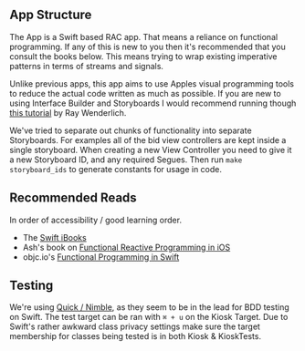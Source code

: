 ## App Structure

The App is a Swift based RAC app. That means a reliance on functional programming. If any of this is new to you then it's recommended that you consult the books below. This means trying to wrap existing imperative patterns in terms of streams and signals.

Unlike previous apps, this app aims to use Apples visual programming tools to reduce the actual code written as much as possible. If you are new to using Interface Builder and Storyboards I would recommend running though [this tutorial](http://www.raywenderlich.com/50308/storyboards-tutorial-in-ios-7-part-1) by Ray Wenderlich.

We've tried to separate out chunks of functionality into separate Storyboards. For examples all of the bid view controllers are kept inside a single storyboard. When creating a new View Controller you need to give it a new Storyboard ID, and any required Segues. Then run `make storyboard_ids` to generate constants for usage in code.

## Recommended Reads 

In order of accessibility / good learning order.

* The [Swift iBooks](https://itunes.apple.com/us/book/swift-programming-language/id881256329?mt=11)
* Ash's book on [Functional Reactive Programming in iOS](https://leanpub.com/iosfrp)
* objc.io's [Functional Programming in Swift](http://www.objc.io/books/)

## Testing

We're using [Quick / Nimble](https://github.com/Quick/), as they seem to be in the lead for BDD testing on Swift. The test target can be ran with `⌘ + u` on the Kiosk Target. Due to Swift's rather awkward class privacy settings make sure the target membership for classes being tested is in both Kiosk & KioskTests.
